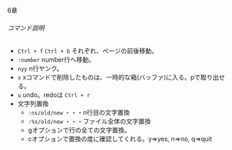 6章
###### コマンド説明
  -  `Ctrl + f` `Ctrl + b`
    それぞれ、ページの前後移動。
  -  `:number`
    number行へ移動。
  -  `nyy`
    n行ヤンク。
  -  `x`
    xコマンドで削除したものは、一時的な箱(バッファ)に入る。pで取り出せる。
  -  `u`
    undo。redoは `Ctrl + r`
  - 文字列置換
    -  `:ns/old/new` ・・・n行目の文字置換
    -  `:%s/old/new` ・・・ファイル全体の文字置換
      - gオプションで行の全ての文字置換。
      - cオプションで置換の度に確認してくれる。y=>yes, n=>no, q=>quit
